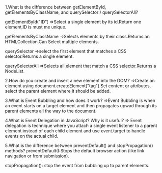 1.What is the difference between getElementById, getElementsByClassName, and querySelector / querySelectorAll?

getElementById("ID")
=>Select a single element by its id.Return one element,ID is must me unique.

getElementsByClassName
=>Selects elements by their class.Returns an HTMLCollection.Can Select multiple elements.

querySelector
=>select the first element that matches a CSS selector.Returns a single element.

querySelectorAll
=>Selects all element that match a CSS selector.Returns a NodeList.

2.How do you create and insert a new element into the DOM?
=>Create an element using document.createElement("tag").Set content or attributes.
select the parent element where it should be added.

3.What is Event Bubbling and how does it work?
=>Event Bubbling is when an event starts on a target element and then propagates upwad through its parent elements all the way to the document.

4.What is Event Delegation in JavaScript? Why is it useful?
=> Event delegation is technique where you attach a single event listener to a parent element instead of each child element and use event.target to handle events on the actual child.

5.What is the difference between preventDefault() and stopPropagation() methods?
preventDefault():Stops the default browser action (like link navigation or from submission).

stopPropagation(): stop the event from bubbling up to parent elements.
